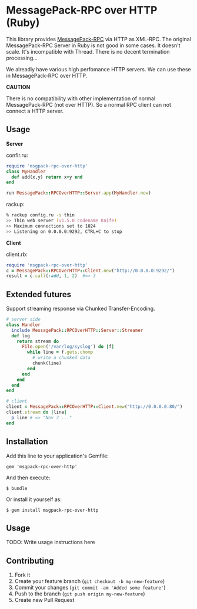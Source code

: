 # MessagePack-RPC over HTTP (Ruby)

This library provides [MessagePack-RPC](https://github.com/msgpack/msgpack-rpc) via HTTP as XML-RPC.
The original MessagePack-RPC Server in Ruby is not good in some cases.
It doesn't scale. It's incompatible with Thread. There is no decent termination processing...

We alreadly have various high perfomance HTTP servers.
We can use these in MessagePack-RPC over HTTP.

**CAUTION**

There is no compatibility with other implementation of normal MessagePack-RPC (not over HTTP).
So a normal RPC client can not connect a HTTP server.

## Usage

**Server**

confir.ru:
```ruby
require 'msgpack-rpc-over-http'
class MyHandler
  def add(x,y) return x+y end
end

run MessagePack::RPCOverHTTP::Server.app(MyHandler.new)
```

rackup:
```zsh
% rackup config.ru -s thin
>> Thin web server (v1.5.0 codename Knife)
>> Maximum connections set to 1024
>> Listening on 0.0.0.0:9292, CTRL+C to stop
```

**Client**

client.rb:
```ruby
require 'msgpack-rpc-over-http'
c = MessagePack::RPCOverHTTP::Client.new("http://0.0.0.0:9292/")
result = c.call(:add, 1, 2)  #=> 3
```

## Extended futures

Support streaming response via Chunked Transfer-Encoding.

```ruby
# server side
class Handler
  include MessagePack::RPCOverHTTP::Server::Streamer
  def log
    return stream do
      File.open('/var/log/syslog') do |f|
        while line = f.gets.chomp
          # write a chunked data
          chunk(line)
        end
      end
    end
  end
end

# client
client = MessagePack::RPCOverHTTP::Client.new("http://0.0.0.0:80/")
client.stream do |line|
  p line # => "Nov 3 ..."
end
```

## Installation

Add this line to your application's Gemfile:

    gem 'msgpack-rpc-over-http'

And then execute:

    $ bundle

Or install it yourself as:

    $ gem install msgpack-rpc-over-http

## Usage

TODO: Write usage instructions here

## Contributing

1. Fork it
2. Create your feature branch (`git checkout -b my-new-feature`)
3. Commit your changes (`git commit -am 'Added some feature'`)
4. Push to the branch (`git push origin my-new-feature`)
5. Create new Pull Request
